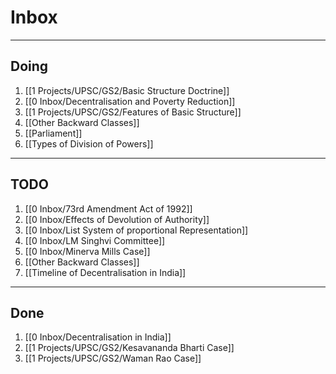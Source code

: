 # Inbox
--- 

## Doing
1. [[1 Projects/UPSC/GS2/Basic Structure Doctrine]]
2. [[0 Inbox/Decentralisation and Poverty Reduction]]
3. [[1 Projects/UPSC/GS2/Features of Basic Structure]]
4. [[Other Backward Classes]]
5. [[Parliament]]
6. [[Types of Division of Powers]]

---

## TODO 
1. [[0 Inbox/73rd Amendment Act of 1992]]
2. [[0 Inbox/Effects of Devolution of Authority]]
3. [[0 Inbox/List System  of proportional Representation]]
4. [[0 Inbox/LM Singhvi Committee]]
5. [[0 Inbox/Minerva Mills Case]]
6. [[Other Backward Classes]]
7. [[Timeline of Decentralisation in India]]

---

## Done
1. [[0 Inbox/Decentralisation in India]]
2. [[1 Projects/UPSC/GS2/Kesavananda Bharti Case]]
3. [[1 Projects/UPSC/GS2/Waman Rao Case]]

